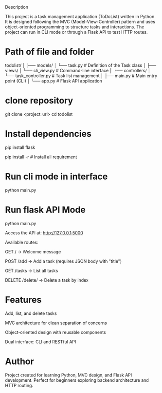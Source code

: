Description

This project is a task management application (ToDoList) written in Python.
It is designed following the MVC (Model-View-Controller) pattern and uses object-oriented programming to structure tasks and interactions.
The project can run in CLI mode or through a Flask API to test HTTP routes.


# Path of file and folder

todolist/
│
├── models/
│   └── task.py           # Definition of the Task class
│
├── views/
│   └── cli_view.py       # Command-line interface
│
├── controllers/
│   └── task_controller.py # Task list management
│
├── main.py               # Main entry point (CLI)
│
└── app.py                # Flask API application

# clone repository

git clone <project_url>
cd todolist


# Install dependencies

pip install flask

pip install -r # Install all requirement

# Run cli mode in interface

python main.py


# Run flask API Mode

python main.py


Access the API at: http://127.0.0.1:5000

Available routes:

GET / → Welcome message

POST /add → Add a task (requires JSON body with "title")

GET /tasks → List all tasks

DELETE /delete/<index> → Delete a task by index


# Features
Add, list, and delete tasks

MVC architecture for clean separation of concerns

Object-oriented design with reusable components

Dual interface: CLI and RESTful API

# Author

Project created for learning Python, MVC design, and Flask API development. Perfect for beginners exploring backend architecture and HTTP routing.



